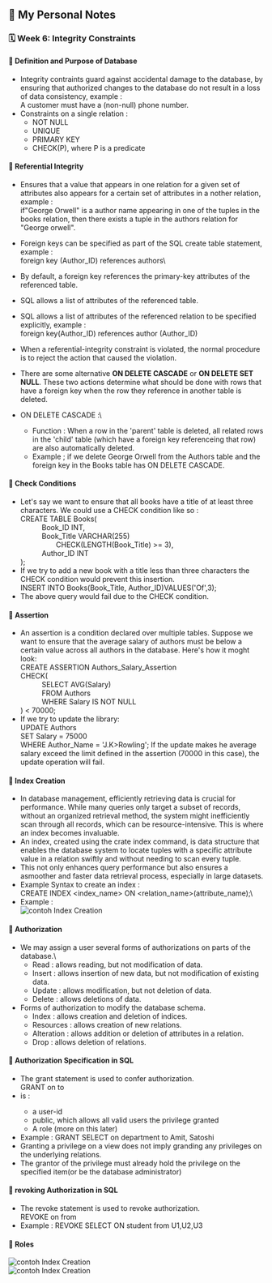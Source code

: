 ## 📘 My Personal Notes

### 🗓️ Week 6: Integrity Constraints

#### 📍 Definition and Purpose of Database
- Integrity contraints guard against accidental damage to the database, by ensuring that authorized changes to the database do not result in a loss of data consistency, example :\
  A customer must have a (non-null) phone number.
- Constraints on a single relation :
  - NOT NULL
  - UNIQUE
  - PRIMARY KEY
  - CHECK(P), where P is a predicate

#### 📍 Referential Integrity
- Ensures that a value that appears in one relation for a given set of attributes also appears for a certain set of attributes in a nother relation, example :\
  if"George Orwell" is a author name appearing in one of the tuples in the books relation, then there exists a tuple in the authors relation for "George orwell".
- Foreign keys can be specified as part of the SQL create table statement, example :\
  foreign key (Author_ID) references authors\
  
- By default, a foreign key references the primary-key attributes of the referenced table.
- SQL allows a list of attributes of the referenced table.
- SQL allows a list of attributes of the referenced relation to be specified explicitly, example :\
  foreign key(Author_ID) references author (Author_ID)
- When a referential-integrity constraint is violated, the normal procedure is to reject the action that caused the violation.
- There are some alternative **ON DELETE CASCADE** or **ON DELETE SET NULL**. These two actions determine what should be done with rows that have a foreign key when the row they reference in another table is deleted.
- ON DELETE CASCADE :\
  - Function : When a row in the 'parent' table is deleted, all related rows in the 'child' table (which have a foreign key referenceing that row) are also automatically deleted.
  - Example ; if we delete George Orwell from the Authors table and the foreign key in the Books table has ON DELETE CASCADE. 
  
#### 📍 Check Conditions
- Let's say we want to ensure that all books have a title of at least three characters. We could use a CHECK condition like so :\
  CREATE TABLE Books(\
  &emsp;&emsp;&emsp;Book_ID INT,\
  &emsp;&emsp;&emsp;Book_Title VARCHAR(255)\
  &emsp;&emsp;&emsp;&emsp;&emsp;CHECK(LENGTH(Book_Title) >= 3),\
  &emsp;&emsp;&emsp;Author_ID INT\
  );
- If we try to add a new book with a title less than three characters the CHECK condition would prevent this insertion.\
  INSERT INTO Books(Book_Title, Author_ID)VALUES('Of',3);
- The above query would fail due to the CHECK condition.

#### 📍 Assertion
- An assertion is a condition declared over multiple tables. Suppose we want to ensure that the average salary of authors must be below a certain value across all authors in the database. Here's how it moght look:\
  CREATE ASSERTION Authors_Salary_Assertion\
  CHECK(\
  &emsp;&emsp;&emsp;SELECT AVG(Salary)\
  &emsp;&emsp;&emsp;FROM Authors\
  &emsp;&emsp;&emsp;WHERE Salary IS NOT NULL\
  ) < 70000;
- If we try to update the library:\
  UPDATE Authors\
  SET Salary = 75000\
  WHERE Author_Name = 'J.K>Rowling';
  If the update makes he average salary exceed the limit defined in the assertion (70000 in this case), the update operation will fail.

#### 📍 Index Creation
- In database management, efficiently retrieving data is crucial for performance. While many queries only target a subset of records, without an organized retrieval method, the system might inefficiently scan through all records, which can be resource-intensive. This is where an index becomes invaluable.
- An index, created using the crate index command, is data structure that enables the database system to locate tuples with a specific attribute value in a relation swiftly and without needing to scan every tuple.
- This not only enhances query performance but also ensures a asmoother and faster data retrieval process, especially in large datasets.
- Example Syntax to create an index :\
  CREATE INDEX <index_name> ON <relation_name>(attribute_name);\
- Example :\
  ![contoh Index Creation](contohIndexCreation.jpg)

#### 📍 Authorization
- We may assign a user several forms of authorizations on parts of the database.\
  - Read : allows reading, but not modification of data.
  - Insert : allows insertion of new data, but not modification of existing data.
  - Update : allows modification, but not deletion of data.
  - Delete : allows deletions of data.
- Forms of authorization to modify the database schema.
  - Index : allows creation and deletion of indices.
  - Resources : allows creation of new relations.
  - Alteration : allows addition or deletion of attributes in a relation.
  - Drop : allows deletion of relations.
 
#### 📍 Authorization Specification in SQL
- The grant statement is used to confer authorization.\
  GRANT <privilege list> on <relaiton or view> to <user list>
- <user list> is :
  - a user-id
  - public, which allows all valid users the privilege granted
  - A role (more on this later)
- Example : GRANT SELECT on department to Amit, Satoshi
- Granting a privilege on a view does not imply granding any privileges on the underlying relations.
- The grantor of the privilege must already hold the privilege on the specified item(or be the database administrator)

#### 📍 revoking Authorization in SQL
- The revoke statement is used to revoke authorization.\
  REVOKE <privilege list> on <relation or view> from <user list>
- Example : REVOKE SELECT ON student from U1,U2,U3

#### 📍 Roles
![contoh Index Creation](contohIndexCreation.jpg)\
![contoh Index Creation](contohIndexCreation.jpg)
